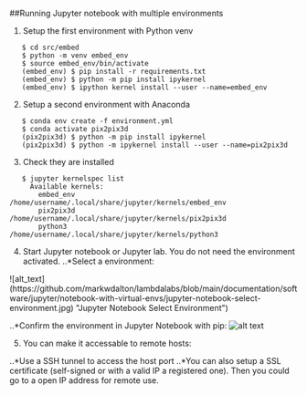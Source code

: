 ##Running Jupyter notebook with multiple environments

1. Setup the first environment with Python venv
```
   $ cd src/embed
   $ python -m venv embed_env
   $ source embed_env/bin/activate
   (embed_env) $ pip install -r requirements.txt
   (embed_env) $ python -m pip install ipykernel
   (embed_env) $ ipython kernel install --user --name=embed_env
```
2. Setup a second environment with Anaconda
```
   $ conda env create -f environment.yml
   $ conda activate pix2pix3d
   (pix2pix3d) $ python -m pip install ipykernel
   (pix2pix3d) $ python -m ipykernel install --user --name=pix2pix3d
```
3. Check they are installed
```
   $ jupyter kernelspec list
     Available kernels:
       embed_env    /home/username/.local/share/jupyter/kernels/embed_env
       pix2pix3d    /home/username/.local/share/jupyter/kernels/pix2pix3d
       python3      /home/username/.local/share/jupyter/kernels/python3
```
4. Start Jupyter notebook or Jupyter lab.  You do not need the environment activated.
..*Select a environment:
<p>![alt_text](https://github.com/markwdalton/lambdalabs/blob/main/documentation/software/jupyter/notebook-with-virtual-envs/jupyter-notebook-select-environment.jpg) "Jupyter Notebook Select Environment")</p>

..*Confirm the environment in Jupyter Notebook with pip:
![alt text](https://github.com/markwdalton/lambdalabs/blob/main/documentation/software/jupyter/notebook-with-virtual-envs/jupyter-notebook-confirm-pip.png "Jupyter Notebook confirm pip install")

5. You can make it accessable to remote hosts:

..*Use a SSH tunnel to access the host port
..*You can also setup a SSL certificate (self-signed or with a valid IP a registered one).  Then you could go to a open IP address for remote use.

